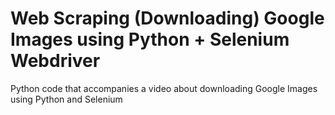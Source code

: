 # Web Scraping (Downloading) Google Images using Python + Selenium Webdriver
Python code that accompanies a video about downloading Google Images using Python and Selenium
